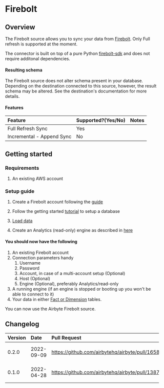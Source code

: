 # Firebolt

## Overview

The Firebolt source allows you to sync your data from [Firebolt](https://www.firebolt.io/). Only Full refresh is supported at the moment.

The connector is built on top of a pure Python [firebolt-sdk](https://pypi.org/project/firebolt-sdk/) and does not require additonal dependencies.

#### Resulting schema

The Firebolt source does not alter schema present in your database. Depending on the destination connected to this source, however, the result schema may be altered. See the destination's documentation for more details.

#### Features

| Feature | Supported?\(Yes/No\) | Notes |
| :--- | :--- | :--- |
| Full Refresh Sync | Yes |  |
| Incremental - Append Sync | No |  |

## Getting started

### Requirements

1. An existing AWS account


### Setup guide

1. Create a Firebolt account following the [guide](https://docs.firebolt.io/managing-your-account/creating-an-account.html)

1. Follow the getting started [tutorial](https://docs.firebolt.io/getting-started.html) to setup a database

1. [Load data](https://docs.firebolt.io/loading-data/loading-data.html)

1. Create an Analytics (read-only) engine as described in [here](https://docs.firebolt.io/working-with-engines/working-with-engines-using-the-firebolt-manager.html)


#### You should now have the following

1. An existing Firebolt account
1. Connection parameters handy
    1. Username
    1. Password
    1. Account, in case of a multi-account setup (Optional)
    1. Host (Optional)
    1. Engine (Optional), preferably Analytics/read-only
1. A running engine (if an engine is stopped or booting up you won't be able to connect to it)
1. Your data in either [Fact or Dimension](https://docs.firebolt.io/working-with-tables.html#fact-and-dimension-tables) tables.

You can now use the Airbyte Firebolt source.

## Changelog

| Version | Date | Pull Request | Subject |
| :--- | :--- | :--- | :--- |
| 0.2.0 | 2022-09-09 | https://github.com/airbytehq/airbyte/pull/16583 | Reading from views |
| 0.1.0 | 2022-04-28 | https://github.com/airbytehq/airbyte/pull/13874 | Create Firebolt source |